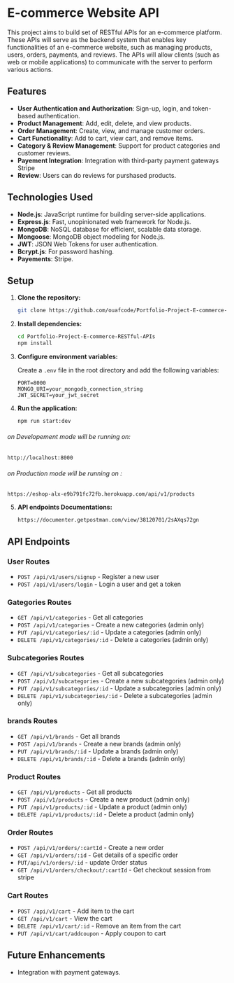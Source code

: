 # E-commerce Website API

This project aims to build set of RESTful APIs for an e-commerce platform. These APIs will serve as the backend system that enables key functionalities of an e-commerce website, such as managing products, users, orders, payments, and reviews. The APIs will allow clients (such as web or mobile applications) to communicate with the server to perform various actions.

## Features

- **User Authentication and Authorization**: Sign-up, login, and token-based authentication.
- **Product Management**: Add, edit, delete, and view products.
- **Order Management**: Create, view, and manage customer orders.
- **Cart Functionality**: Add to cart, view cart, and remove items.
- **Category & Review Management**: Support for product categories and customer reviews.
- **Payement Integration**: Integration with third-party payment gateways Stripe
- **Review**: Users can do reviews for purshased products.

## Technologies Used

- **Node.js**: JavaScript runtime for building server-side applications.
- **Express.js**: Fast, unopinionated web framework for Node.js.
- **MongoDB**: NoSQL database for efficient, scalable data storage.
- **Mongoose**: MongoDB object modeling for Node.js.
- **JWT**: JSON Web Tokens for user authentication.
- **Bcrypt.js**: For password hashing.
- **Payements**: Stripe.

## Setup

1. **Clone the repository:**

   ```bash
   git clone https://github.com/ouafcode/Portfolio-Project-E-commerce-RESTful-APIs-.git
   ```

2. **Install dependencies:**

   ```bash
   cd Portfolio-Project-E-commerce-RESTful-APIs
   npm install
   ```

3. **Configure environment variables:**

   Create a `.env` file in the root directory and add the following variables:

   ```
   PORT=8000
   MONGO_URI=your_mongodb_connection_string
   JWT_SECRET=your_jwt_secret
   ```

4. **Run the application:**

   ```bash
   npm run start:dev
   ```

###### on Developement mode will be running on:

```
http://localhost:8000
```

###### on Production mode will be running on :

```
https://eshop-alx-e9b791fc72fb.herokuapp.com/api/v1/products
```

5. **API endpoints Documentations:**

   ```
   https://documenter.getpostman.com/view/38120701/2sAXqs72gn
   ```

## API Endpoints

### User Routes

- `POST /api/v1/users/signup` - Register a new user
- `POST /api/v1/users/login` - Login a user and get a token

### Gategories Routes

- `GET /api/v1/categories` - Get all categories
- `POST /api/v1/categories` - Create a new categories (admin only)
- `PUT /api/v1/categories/:id` - Update a categories (admin only)
- `DELETE /api/v1/categories/:id` - Delete a categories (admin only)

### Subcategories Routes

- `GET /api/v1/subcategories` - Get all subcategories
- `POST /api/v1/subcategories` - Create a new subcategories (admin only)
- `PUT /api/v1/subcategories/:id` - Update a subcategories (admin only)
- `DELETE /api/v1/subcategories/:id` - Delete a subcategories (admin only)

### brands Routes

- `GET /api/v1/brands` - Get all brands
- `POST /api/v1/brands` - Create a new brands (admin only)
- `PUT /api/v1/brands/:id` - Update a brands (admin only)
- `DELETE /api/v1/brands/:id` - Delete a brands (admin only)

### Product Routes

- `GET /api/v1/products` - Get all products
- `POST /api/v1/products` - Create a new product (admin only)
- `PUT /api/v1/products/:id` - Update a product (admin only)
- `DELETE /api/v1/products/:id` - Delete a product (admin only)

### Order Routes

- `POST /api/v1/orders/:cartId` - Create a new order
- `GET /api/v1/orders/:id` - Get details of a specific order
- `PUT/api/v1/orders/:id` - update Order status
- `GET /api/v1/orders/checkout/:cartId` - Get checkout session from stripe

### Cart Routes

- `POST /api/v1/cart` - Add item to the cart
- `GET /api/v1/cart` - View the cart
- `DELETE /api/v1/cart/:id` - Remove an item from the cart
- `PUT /api/v1/cart/addcoupon` - Apply coupon to cart

## Future Enhancements

- Integration with payment gateways.
